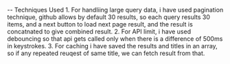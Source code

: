 -- Techniques Used
    1. For handliing large query data, i have used pagination technique, github allows by default 30 results, so each query results 30 items, and a next button to load next page result, and the result is concatnated to give combined result.
    2. For API limit, i have used debouncing so that api gets called only when there is a difference of 500ms in keystrokes.
    3. For caching i have saved the results and titles in an array, so if any repeated reuqest of same title, we can fetch result from that.